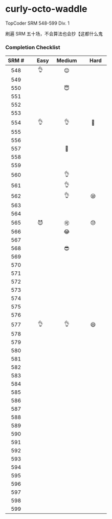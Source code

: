 curly-octo-waddle
=================
TopCoder SRM 548-599 Div. 1

刷遍 SRM 五十场，不会算法也会抄【这都什么鬼

### Completion Checklist
| SRM # |      　Easy　      |       Medium       |      　Hard　      |
| :---: | :----------------: | :----------------: | :----------------: |
|  548  | :ok_hand:          | :relieved:         |                    |
|  549  |                    |                    |                    |
|  550  |                    | :innocent:         |                    |
|  551  |                    |                    |                    |
|  552  |                    |                    |                    |
|  553  |                    |                    |                    |
|  554  | :ok_hand:          | :ok_hand:          | :poop:             |
|  555  |                    |                    |                    |
|  556  |                    |                    |                    |
|  557  |                    | :revolving_hearts: |                    |
|  558  |                    |                    |                    |
|  559  |                    |                    |                    |
|  560  |                    | :ok_hand:          |                    |
|  561  |                    | :ok_hand:          |                    |
|  562  |                    | :ok_hand:          | :sleepy:           |
|  563  |                    |                    |                    |
|  564  |                    |                    |                    |
|  565  | :smiling_imp:      | :accept:           | :sweat:            |
|  566  |                    | :joy:              |                    |
|  567  |                    |                    |                    |
|  568  |                    | :sunglasses:       |                    |
|  569  |                    |                    |                    |
|  570  |                    |                    |                    |
|  571  |                    |                    |                    |
|  572  |                    |                    |                    |
|  573  |                    |                    |                    |
|  574  |                    |                    |                    |
|  575  |                    |                    |                    |
|  576  |                    |                    |                    |
|  577  | :ok_hand:          | :ok_hand:          | :smile:            |
|  578  |                    |                    |                    |
|  579  |                    |                    |                    |
|  580  |                    |                    |                    |
|  581  |                    |                    |                    |
|  582  |                    |                    |                    |
|  583  |                    |                    |                    |
|  584  |                    |                    |                    |
|  585  |                    |                    |                    |
|  586  |                    |                    |                    |
|  587  |                    |                    |                    |
|  588  |                    |                    |                    |
|  589  |                    |                    |                    |
|  590  |                    |                    |                    |
|  591  |                    |                    |                    |
|  592  |                    |                    |                    |
|  593  |                    |                    |                    |
|  594  |                    |                    |                    |
|  595  |                    |                    |                    |
|  596  |                    |                    |                    |
|  597  |                    |                    |                    |
|  598  |                    |                    |                    |
|  599  |                    |                    |                    |

